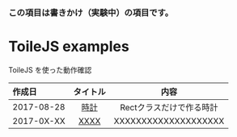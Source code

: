 ### この項目は書きかけ（実験中）の項目です。

# ToileJS examples
ToileJS を使った動作確認

|作成日|タイトル|内容|
|:--|:--:|:--:|
|2017-08-28|[時計](20170828.html)|Rectクラスだけで作る時計|
|2017-0X-XX|[XXXX](http://xxx)|XXXXXXXXXXXXXXXXXXXX|